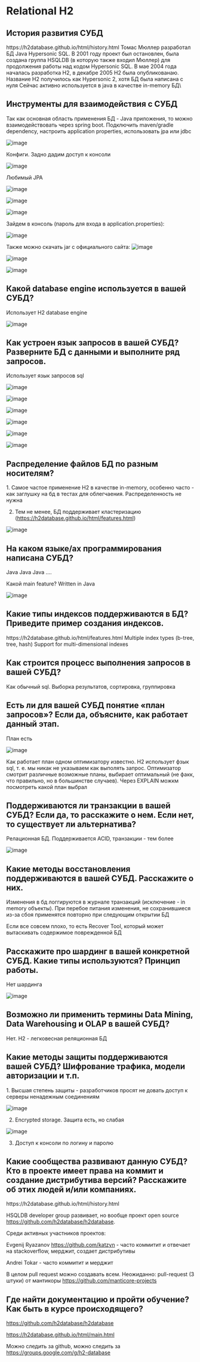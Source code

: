 <h1>Relational H2</h1>
<h2>История развития СУБД</h2>
https://h2database.github.io/html/history.html
Томас Мюллер разработал БД Java Hypersonic SQL. В 2001 году проект был остановлен, была создана группа HSQLDB (в которую также входил Мюллер) 
для продолжения работы над кодом Hypersonic SQL. В мае 2004 года началась разработка H2, в декабре 2005 H2 была опубликованаю.
Название H2 получилось как Hypersonic 2, хотя БД была написана с нуля
Сейчас активно используется в java в качестве in-memory БД\
<h2>Инструменты для взаимодействия с СУБД</h2>
Так как основная область применения БД - Java приложения, то можно взаимодействовать через spring boot. Подключить maven/gradle dependency, настроить application properties, использовать jpa или jdbc

![image](https://github.com/Annstasia/DBSM_BDSM/assets/45208486/e0af2ff9-7b87-4a63-aa2a-ec61b9ebeb2d)

Конфиги. Задно дадим доступ к консоли

![image](https://github.com/Annstasia/DBSM_BDSM/assets/45208486/6106eaae-302f-431b-845a-f8456db3d024)


Любимый JPA

![image](https://github.com/Annstasia/DBSM_BDSM/assets/45208486/a3d7a1c7-e793-4efb-89b9-5af916fb1123)

![image](https://github.com/Annstasia/DBSM_BDSM/assets/45208486/4249a2c3-35e4-49b1-8889-50e5205d5447)

![image](https://github.com/Annstasia/DBSM_BDSM/assets/45208486/9c2536cc-47de-42a7-ac65-7bf1051c9cc6)

Зайдем в консоль (пароль для входа в application.properties):

![image](https://github.com/Annstasia/DBSM_BDSM/assets/45208486/8d5c194e-4b13-42c6-ab47-a32a050fa1f3)


Также можно скачать jar с официального сайта:
![image](https://github.com/Annstasia/DBSM_BDSM/assets/45208486/3e01fa03-f7de-4cd8-95e5-0fdd2cefe75c)

![image](https://github.com/Annstasia/DBSM_BDSM/assets/45208486/488a6dfa-ed25-4b83-b040-51bda99b5f01)

![image](https://github.com/Annstasia/DBSM_BDSM/assets/45208486/56d050ca-5b84-4a72-9cc5-903d06ada369)


<h2>Какой database engine используется в вашей СУБД?</h2>
Использует H2 database engine

![image](https://github.com/Annstasia/DBSM_BDSM/assets/45208486/09a8cc1a-2c85-430c-a528-b7cabc617b2a)

<h2>Как устроен язык запросов в вашей СУБД? Разверните БД с данными и выполните ряд запросов. </h2>
Использует язык запросов sql

![image](https://github.com/Annstasia/DBSM_BDSM/assets/45208486/c76a8605-662b-497d-95c9-bf00f9c5704b)

![image](https://github.com/Annstasia/DBSM_BDSM/assets/45208486/c6702284-3326-414d-a7d0-98b3cfd2693e)

![image](https://github.com/Annstasia/DBSM_BDSM/assets/45208486/4587353d-9d28-40f3-8da5-34014ebf8d38)

![image](https://github.com/Annstasia/DBSM_BDSM/assets/45208486/423b61ab-0880-4f6a-ba7f-161fef9c0f8c)

![image](https://github.com/Annstasia/DBSM_BDSM/assets/45208486/539ac1f9-3684-4a6a-8166-e67b74ea7af9)

![image](https://github.com/Annstasia/DBSM_BDSM/assets/45208486/d0b6b1e8-e94b-4e6e-abf7-7f9df0dace57)

<h2>Распределение файлов БД по разным носителям?</h2>
1. Самое частое применение H2 в качестве in-memory, особенно часто - как заглушку на бд в тестах для облегчаения. 
Распределенность не нужна


2. Тем не менее, БД поддерживает кластеризацию (https://h2database.github.io/html/features.html)

![image](https://github.com/Annstasia/DBSM_BDSM/assets/45208486/0301b069-62e1-4084-8186-434c969e3d67)

<h2>На каком языке/ах программирования написана СУБД?</h2>
Java Java Java ....

Какой main feature? Written in Java

![image](https://github.com/Annstasia/DBSM_BDSM/assets/45208486/d694f89c-7ac2-47aa-8e72-932639c0796f)

<h2>Какие типы индексов поддерживаются в БД? Приведите пример создания индексов.</h2>
https://h2database.github.io/html/features.html
Multiple index types (b-tree, tree, hash)
Support for multi-dimensional indexes

<h2>Как строится процесс выполнения запросов в вашей СУБД?</h2>
Как обычный sql. Выборка результатов, сортировка, группировка

<h2>Есть ли для вашей СУБД понятие «план запросов»? Если да, объясните, как работает данный этап.</h2>
План есть

![image](https://github.com/Annstasia/DBSM_BDSM/assets/45208486/4825e00b-b267-4880-9702-04a5944c6467)

Как работает план одном оптимизатору известно. H2 использует фзык sql, т. е. мы никак не указываем как выполять запрос. Оптимизатор смотрит различные возможные планы, выбирает оптимальный (не факк, что правильно, но в большинстве случаев). Через EXPLAIN можкм посмотреть какой план выбрал

<h2>Поддерживаются ли транзакции в вашей СУБД? Если да, то расскажите о нем. Если нет, то существует ли альтернатива?</h2>
Релационная БД. Поддерживается ACID, транзакции - тем более

![image](https://github.com/Annstasia/DBSM_BDSM/assets/45208486/1dc07249-ac06-4e7c-a20a-f175c73442d5)

<h2>Какие методы восстановления поддерживаются в вашей СУБД. Расскажите о них.</h2>
Изменения в бд логгируются в журнале транзакций (исключение - in memory объекты). При перебое питания изменения, не сохранившиеся из-за сбоя применятся повторно при следующим открытии БД

Если все совсем плохо, то есть Recover Tool, который может вытаскивать содержимое поврежденной БД

<h2>Расскажите про шардинг в вашей конкретной СУБД. Какие типы используются? Принцип работы.</h2>

Нет шардинга

![image](https://github.com/Annstasia/DBSM_BDSM/assets/45208486/6faa188c-7f36-4547-ae3b-2954b0389196)

<h2>Возможно ли применить термины Data Mining, Data Warehousing и OLAP в вашей СУБД?</h2>
Нет. H2 - легковесная реляционная БД

<h2>Какие методы защиты поддерживаются вашей СУБД? Шифрование трафика, модели авторизации и т.п.</h2>
1. Высшая степень защиты - разработчиков просят не довать доступ к серверы ненадежным соединениям

![image](https://github.com/Annstasia/DBSM_BDSM/assets/45208486/0b41eba1-f532-4456-9132-f15c5010ef65)

2. Encrypted storage. Защита есть, но слабая

![image](https://github.com/Annstasia/DBSM_BDSM/assets/45208486/eecdd5bb-ddb9-48b8-ad34-05203eaf4b4d)

3. Доступ к консоли по логину и паролю


<h2>Какие сообщества развивают данную СУБД? Кто в проекте имеет права на коммит и создание дистрибутива версий? Расскажите об этих людей и/или компаниях.</h2>
https://h2database.github.io/html/history.html

HSQLDB developer group развивает, но вообще проект open source https://github.com/h2database/h2database. 

Среди активных участников проектов:

Evgenij Ryazanov https://github.com/katzyn - часто коммитит и отвечает на stackoverflow, мерджит, создает дистрибутивы

Andrei Tokar - часто коммитит и мерджит

В целом pull request можно создавать всем. Неожиданно: pull-request (3 штуки) от мантикоры https://github.com/manticore-projects

<h2>Где найти документацию и пройти обучение? Как быть в курсе происходящего?</h2>

https://github.com/h2database/h2database

https://h2database.github.io/html/main.html

Можно следить за github, можно следить за https://groups.google.com/g/h2-database

